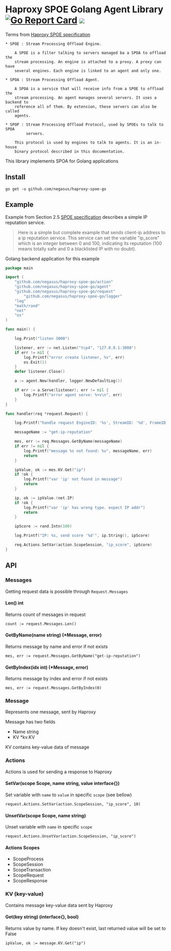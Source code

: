 # Haproxy SPOE Golang Agent Library [![Go Report Card](https://goreportcard.com/badge/github.com/negasus/haproxy-spoe-go)](https://goreportcard.com/report/github.com/negasus/haproxy-spoe-go) ![](https://github.com/negasus/haproxy-spoe-go/workflows/Test/badge.svg)

Terms from [Haproxy SPOE specification](https://www.haproxy.org/download/1.9/doc/SPOE.txt)

```
* SPOE : Stream Processing Offload Engine.

    A SPOE is a filter talking to servers managed ba a SPOA to offload the
    stream processing. An engine is attached to a proxy. A proxy can have
    several engines. Each engine is linked to an agent and only one.

* SPOA : Stream Processing Offload Agent.

    A SPOA is a service that will receive info from a SPOE to offload the
    stream processing. An agent manages several servers. It uses a backend to
    reference all of them. By extension, these servers can also be called
    agents.

* SPOP : Stream Processing Offload Protocol, used by SPOEs to talk to SPOA
         servers.

    This protocol is used by engines to talk to agents. It is an in-house
    binary protocol described in this documentation.
```


This library implements SPOA for Golang applications

## Install

```
go get -u github.com/negasus/haproxy-spoe-go
```

## Example

Example from Section 2.5 [SPOE specification](https://www.haproxy.org/download/1.9/doc/SPOE.txt) describes a simple IP reputation service.

> Here is a simple but complete example that sends client-ip address to a ip
  reputation service. This service can set the variable "ip_score" which is an
  integer between 0 and 100, indicating its reputation (100 means totally safe
  and 0 a blacklisted IP with no doubt).

Golang backend application for this example

```go
package main

import (
	"github.com/negasus/haproxy-spoe-go/action"
	"github.com/negasus/haproxy-spoe-go/agent"
	"github.com/negasus/haproxy-spoe-go/request"
        "github.com/negasus/haproxy-spoe-go/logger"
	"log"
	"math/rand"
	"net"
	"os"
)

func main() {

	log.Print("listen 3000")

	listener, err := net.Listen("tcp4", "127.0.0.1:3000")
	if err != nil {
		log.Printf("error create listener, %v", err)
		os.Exit(1)
	}
	defer listener.Close()

	a := agent.New(handler, logger.NewDefaultLog())

	if err := a.Serve(listener); err != nil {
		log.Printf("error agent serve: %+v\n", err)
	}
}

func handler(req *request.Request) {

	log.Printf("handle request EngineID: '%s', StreamID: '%d', FrameID: '%d' with %d messages\n", req.EngineID, req.StreamID, req.FrameID, req.Messages.Len())

	messageName := "get-ip-reputation"

	mes, err := req.Messages.GetByName(messageName)
	if err != nil {
		log.Printf("message %s not found: %v", messageName, err)
		return
	}

	ipValue, ok := mes.KV.Get("ip")
	if !ok {
		log.Printf("var 'ip' not found in message")
		return
	}

	ip, ok := ipValue.(net.IP)
	if !ok {
		log.Printf("var 'ip' has wrong type. expect IP addr")
		return
	}

	ipScore := rand.Intn(100)

	log.Printf("IP: %s, send score '%d'", ip.String(), ipScore)

	req.Actions.SetVar(action.ScopeSession, "ip_score", ipScore)
}
```

## API

### Messages

Getting request data is possible through `Request.Messages`

#### Len() int

Returns count of messages in request

```
count := request.Messages.Len()
```

#### GetByName(name string) (*Message, error)

Returns message by name and error if not exists

```
mes, err := request.Messages.GetByName("get-ip-reputation")
```

#### GetByIndex(idx int) (*Message, error)

Returns message by index and error if not exists

```
mes, err := request.Messages.GetByIndex(0)
```

### Message

Represents one message, sent by Haproxy

Message has two fields
- Name string
- KV   *kv.KV

KV contains key-value data of message

### Actions

Actions is used for sending a response to Haproxy

#### SetVar(scope Scope, name string, value interface{})

Set variable with `name` to `value` in specific `scope` (see bellow)

```
request.Actions.SetVar(action.ScopeSession, "ip_score", 10)
```

#### UnsetVar(scope Scope, name string)

Unset variable with `name` in specific `scope`

```
request.Actions.UnsetVar(action.ScopeSession, "ip_score")
```

#### Actions Scopes
- ScopeProcess
- ScopeSession
- ScopeTransaction
- ScopeRequest
- ScopeResponse

### KV (key-value)

Contains message key-value data sent by Haproxy

#### Get(key string) (interface{}, bool)

Returns value by name. If key doesn't exist, last returned value will be set to False

```
ipValue, ok := message.KV.Get("ip")
```
